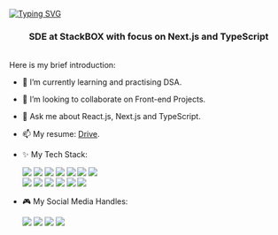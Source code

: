 [![Typing SVG](https://readme-typing-svg.herokuapp.com?font=Fira+Code&pause=1000&center=true&random=false&width=1000&lines=Hi+%F0%9F%91%8B%2C+I'm+Rajdeep+Shrivastava;Developer+in+the+Day%2C+Batman+at+Night)](https://git.io/typing-svg)
<h3 align="center">SDE at StackBOX with focus on Next.js and TypeScript</h3>
<br />
Here is my brief introduction:

- 🔭 I’m currently learning and practising DSA.
- 👯 I’m looking to collaborate on Front-end Projects.
- 💬 Ask me about React.js, Next.js and TypeScript.
- 📫 My resume: [Drive](https://drive.google.com/file/d/1WEkDSDH1eJgw7PasGRoBms3J5WS4UN6v/view?usp=drive_link).
  
- ✨ My Tech Stack: <br/>

  <img src="https://img.shields.io/badge/HTML5-E34F26?style=for-the-badge&logo=html5&logoColor=white"/> <img src="https://img.shields.io/badge/CSS3-1572B6?style=for-the-badge&logo=css3&logoColor=white" /> <img src="https://img.shields.io/badge/JavaScript-323330?style=for-the-badge&logo=javascript&logoColor=F7DF1E"/> <img src="https://img.shields.io/badge/typescript-%23007ACC.svg?style=for-the-badge&logo=typescript&logoColor=white"/> <img src="https://img.shields.io/badge/React-20232A?style=for-the-badge&logo=react&logoColor=61DAFB"/> <img src="https://img.shields.io/badge/Next.js-white?style=for-the-badge&logo=nextdotjs&logoColor=black" /> <img src="https://img.shields.io/badge/Redux-593D88?style=for-the-badge&logo=redux&logoColor=white"/> <br />
<img src="https://img.shields.io/badge/Firebase-%23F99713?style=for-the-badge&logo=firebase" /> <img src="https://img.shields.io/badge/MUI-%230081CB.svg?style=for-the-badge&logo=mui&logoColor=white"/> <img src="https://img.shields.io/badge/tailwindcss-%2338B2AC.svg?style=for-the-badge&logo=tailwind-css&logoColor=white"/> <img src="https://img.shields.io/badge/Visual%20Studio%20Code-0078d7.svg?style=for-the-badge&logo=visual-studio-code&logoColor=white"/> <img src="https://img.shields.io/badge/C%2B%2B-00599C?style=for-the-badge&logo=c%2B%2B&logoColor=white"/> <img src="https://img.shields.io/badge/GIT-E34F26?style=for-the-badge&logo=git&logoColor=white" />

- 🎮 My Social Media Handles: <br/>

  [<img src="https://img.shields.io/badge/-LeetCode-FFA116?style=for-the-badge&logo=LeetCode&logoColor=black" />](https://leetcode.com/Razz_coding/) [<img src="https://img.shields.io/badge/Gmail-D14836?style=for-the-badge&logo=gmail&logoColor=white" />](mailto:rajdeep1999.srivastav@gmail.com) [<img src="https://img.shields.io/badge/LinkedIn-0077B5?style=for-the-badge&logo=linkedin&logoColor=white" />](https://www.linkedin.com/in/rajdeep-shrivastava/) [<img src="https://img.shields.io/badge/Portfolio-blue?style=for-the-badge&logo=vercel&logoColor=white" />](https://rajdeep-portfolio.netlify.app/)
